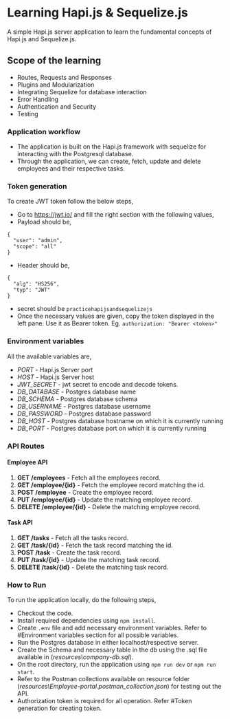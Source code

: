 # Learning Hapi.js & Sequelize.js

A simple Hapi.js server application to learn the fundamental concepts of Hapi.js and Sequelize.js.

## Scope of the learning

- Routes, Requests and Responses
- Plugins and Modularization
- Integrating Sequelize for database interaction
- Error Handling
- Authentication and Security
- Testing

### Application workflow

- The application is built on the Hapi.js framework with sequelize for interacting with the Postgresql database.
- Through the application, we can create, fetch, update and delete employees and their respective tasks.

### Token generation

To create JWT token follow the below steps,
- Go to https://jwt.io/ and fill the right section with the following values,
- Payload should be,
```
{
  "user": "admin",
  "scope": "all"
}
```
- Header should be,
```
{
  "alg": "HS256",
  "typ": "JWT"
}
```
- secret should be `practicehapijsandsequelizejs`
- Once the necessary values are given, copy the token displayed in the left pane. Use it as Bearer token. Eg. `authorization: "Bearer <token>"`

### Environment variables

All the available variables are,
- *PORT* - Hapi.js Server port
- *HOST* - Hapi.js Server host
- *JWT_SECRET* - jwt secret to encode and decode tokens.
- *DB_DATABASE* - Postgres database name
- *DB_SCHEMA* - Postgres database schema
- *DB_USERNAME* - Postgres database username
- *DB_PASSWORD* - Postgres database password
- *DB_HOST* - Postgres database hostname on which it is currently running
- *DB_PORT* - Postgres database port on which it is currently running

### API Routes

#### Employee API
  1. **GET /employees** - Fetch all the employees record.
  1. **GET /employee/{id}** - Fetch the employee record matching the id.
  1. **POST /employee** - Create the employee record.
  1. **PUT /employee/{id}** - Update the matching employee record.
  1. **DELETE /employee/{id}** - Delete the matching employee record.

#### Task API
  1. **GET /tasks** - Fetch all the tasks record.
  1. **GET /task/{id}** - Fetch the task record matching the id.
  1. **POST /task** - Create the task record.
  1. **PUT /task/{id}** - Update the matching task record.
  1. **DELETE /task/{id}** - Delete the matching task record.

### How to Run
To run the application locally, do the following steps,
- Checkout the code.
- Install required dependencies using `npm install`.
- Create `.env` file and add necessary environment variables. Refer to #Environment variables section for all possible variables.
- Run the Postgres database in either localhost/respective server.
- Create the Schema and necessary table in the db using the .sql file available in (*resources\company-db.sql*).
- On the root directory, run the application using `npm run dev` or `npm run start`.
- Refer to the Postman collections available on resource folder (*resources\Employee-portal.postman_collection.json*) for testing out the API.
- Authorization token is required for all operation. Refer #Token generation for creating token.
